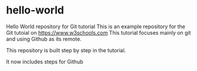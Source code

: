 # hello-world
Hello World repository for Git tutorial
This is an example repository for the Git tutoial on https://www.w3schools.com
This tutorial focuses mainly on git and using Github as its remote.

This repository is built step by step in the tutorial.

It now includes steps for Github
